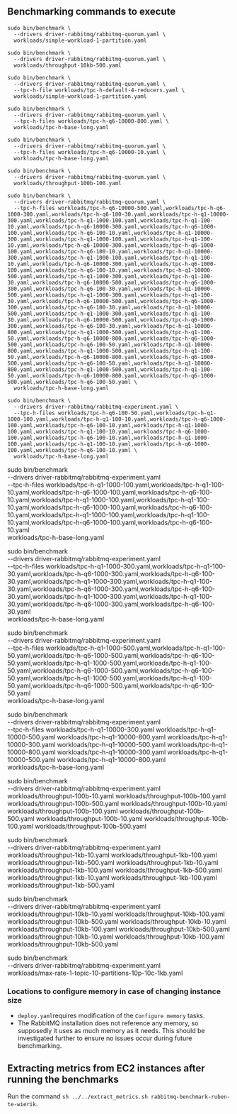 ## Benchmarking commands to execute

```
sudo bin/benchmark \
  --drivers driver-rabbitmq/rabbitmq-quorum.yaml \
  workloads/simple-workload-1-partition.yaml
```

```
sudo bin/benchmark \
  --drivers driver-rabbitmq/rabbitmq-quorum.yaml \
  workloads/throughput-10kb-500.yaml
```

```
sudo bin/benchmark \
  --drivers driver-rabbitmq/rabbitmq-quorum.yaml \
  --tpc-h-file workloads/tpc-h-default-4-reducers.yaml \
  workloads/simple-workload-1-partition.yaml
```

```
sudo bin/benchmark \
  --drivers driver-rabbitmq/rabbitmq-quorum.yaml \
  --tpc-h-files workloads/tpc-h-q6-10000-800.yaml \
  workloads/tpc-h-base-long.yaml
```

```
sudo bin/benchmark \
  --drivers driver-rabbitmq/rabbitmq-quorum.yaml \
  --tpc-h-files workloads/tpc-h-q6-10000-10.yaml \
  workloads/tpc-h-base-long.yaml
```

```
sudo bin/benchmark \
  --drivers driver-rabbitmq/rabbitmq-quorum.yaml \
  workloads/throughput-100b-100.yaml
```

```
sudo bin/benchmark \
  --drivers driver-rabbitmq/rabbitmq-quorum.yaml \
  --tpc-h-files workloads/tpc-h-q6-10000-500.yaml,workloads/tpc-h-q6-1000-300.yaml,workloads/tpc-h-q6-100-30.yaml,workloads/tpc-h-q1-10000-300.yaml,workloads/tpc-h-q1-1000-100.yaml,workloads/tpc-h-q1-100-10.yaml,workloads/tpc-h-q6-10000-300.yaml,workloads/tpc-h-q6-1000-100.yaml,workloads/tpc-h-q6-100-10.yaml,workloads/tpc-h-q1-10000-300.yaml,workloads/tpc-h-q1-1000-100.yaml,workloads/tpc-h-q1-100-10.yaml,workloads/tpc-h-q6-10000-300.yaml,workloads/tpc-h-q6-1000-100.yaml,workloads/tpc-h-q6-100-10.yaml,workloads/tpc-h-q1-10000-300.yaml,workloads/tpc-h-q1-1000-100.yaml,workloads/tpc-h-q1-100-10.yaml,workloads/tpc-h-q6-10000-300.yaml,workloads/tpc-h-q6-1000-100.yaml,workloads/tpc-h-q6-100-10.yaml,workloads/tpc-h-q1-10000-500.yaml,workloads/tpc-h-q1-1000-300.yaml,workloads/tpc-h-q1-100-30.yaml,workloads/tpc-h-q6-10000-500.yaml,workloads/tpc-h-q6-1000-300.yaml,workloads/tpc-h-q6-100-30.yaml,workloads/tpc-h-q1-10000-500.yaml,workloads/tpc-h-q1-1000-300.yaml,workloads/tpc-h-q1-100-30.yaml,workloads/tpc-h-q6-10000-500.yaml,workloads/tpc-h-q6-1000-300.yaml,workloads/tpc-h-q6-100-30.yaml,workloads/tpc-h-q1-10000-500.yaml,workloads/tpc-h-q1-1000-300.yaml,workloads/tpc-h-q1-100-30.yaml,workloads/tpc-h-q6-10000-500.yaml,workloads/tpc-h-q6-1000-300.yaml,workloads/tpc-h-q6-100-30.yaml,workloads/tpc-h-q1-10000-800.yaml,workloads/tpc-h-q1-1000-500.yaml,workloads/tpc-h-q1-100-50.yaml,workloads/tpc-h-q6-10000-800.yaml,workloads/tpc-h-q6-1000-500.yaml,workloads/tpc-h-q6-100-50.yaml,workloads/tpc-h-q1-10000-800.yaml,workloads/tpc-h-q1-1000-500.yaml,workloads/tpc-h-q1-100-50.yaml,workloads/tpc-h-q6-10000-800.yaml,workloads/tpc-h-q6-1000-500.yaml,workloads/tpc-h-q6-100-50.yaml,workloads/tpc-h-q1-10000-800.yaml,workloads/tpc-h-q1-1000-500.yaml,workloads/tpc-h-q1-100-50.yaml,workloads/tpc-h-q6-10000-800.yaml,workloads/tpc-h-q6-1000-500.yaml,workloads/tpc-h-q6-100-50.yaml \
  workloads/tpc-h-base-long.yaml
```

```
sudo bin/benchmark \
  --drivers driver-rabbitmq/rabbitmq-experiment.yaml \
  --tpc-h-files workloads/tpc-h-q6-100-50.yaml,workloads/tpc-h-q1-1000-100.yaml,workloads/tpc-h-q1-100-10.yaml,workloads/tpc-h-q6-1000-100.yaml,workloads/tpc-h-q6-100-10.yaml,workloads/tpc-h-q1-1000-100.yaml,workloads/tpc-h-q1-100-10.yaml,workloads/tpc-h-q6-1000-100.yaml,workloads/tpc-h-q6-100-10.yaml,workloads/tpc-h-q1-1000-100.yaml,workloads/tpc-h-q1-100-10.yaml,workloads/tpc-h-q6-1000-100.yaml,workloads/tpc-h-q6-100-10.yaml \
  workloads/tpc-h-base-long.yaml
```

sudo bin/benchmark \
--drivers driver-rabbitmq/rabbitmq-experiment.yaml \
--tpc-h-files workloads/tpc-h-q1-1000-100.yaml,workloads/tpc-h-q1-100-10.yaml,workloads/tpc-h-q6-1000-100.yaml,workloads/tpc-h-q6-100-10.yaml,workloads/tpc-h-q1-1000-100.yaml,workloads/tpc-h-q1-100-10.yaml,workloads/tpc-h-q6-1000-100.yaml,workloads/tpc-h-q6-100-10.yaml,workloads/tpc-h-q1-1000-100.yaml,workloads/tpc-h-q1-100-10.yaml,workloads/tpc-h-q6-1000-100.yaml,workloads/tpc-h-q6-100-10.yaml \
workloads/tpc-h-base-long.yaml

sudo bin/benchmark \
--drivers driver-rabbitmq/rabbitmq-experiment.yaml \
--tpc-h-files workloads/tpc-h-q1-1000-300.yaml,workloads/tpc-h-q1-100-30.yaml,workloads/tpc-h-q6-1000-300.yaml,workloads/tpc-h-q6-100-30.yaml,workloads/tpc-h-q1-1000-300.yaml,workloads/tpc-h-q1-100-30.yaml,workloads/tpc-h-q6-1000-300.yaml,workloads/tpc-h-q6-100-30.yaml,workloads/tpc-h-q1-1000-300.yaml,workloads/tpc-h-q1-100-30.yaml,workloads/tpc-h-q6-1000-300.yaml,workloads/tpc-h-q6-100-30.yaml \
workloads/tpc-h-base-long.yaml

sudo bin/benchmark \
--drivers driver-rabbitmq/rabbitmq-experiment.yaml \
--tpc-h-files workloads/tpc-h-q1-1000-500.yaml,workloads/tpc-h-q1-100-50.yaml,workloads/tpc-h-q6-1000-500.yaml,workloads/tpc-h-q6-100-50.yaml,workloads/tpc-h-q1-1000-500.yaml,workloads/tpc-h-q1-100-50.yaml,workloads/tpc-h-q6-1000-500.yaml,workloads/tpc-h-q6-100-50.yaml,workloads/tpc-h-q1-1000-500.yaml,workloads/tpc-h-q1-100-50.yaml,workloads/tpc-h-q6-1000-500.yaml,workloads/tpc-h-q6-100-50.yaml \
workloads/tpc-h-base-long.yaml

sudo bin/benchmark \
--drivers driver-rabbitmq/rabbitmq-experiment.yaml \
--tpc-h-files workloads/tpc-h-q1-10000-300.yaml workloads/tpc-h-q1-10000-500.yaml workloads/tpc-h-q1-10000-800.yaml workloads/tpc-h-q1-10000-300.yaml workloads/tpc-h-q1-10000-500.yaml workloads/tpc-h-q1-10000-800.yaml workloads/tpc-h-q1-10000-300.yaml workloads/tpc-h-q1-10000-500.yaml workloads/tpc-h-q1-10000-800.yaml \
workloads/tpc-h-base-long.yaml

sudo bin/benchmark \
--drivers driver-rabbitmq/rabbitmq-experiment.yaml \
workloads/throughput-100b-10.yaml workloads/throughput-100b-100.yaml workloads/throughput-100b-500.yaml workloads/throughput-100b-10.yaml workloads/throughput-100b-100.yaml workloads/throughput-100b-500.yaml workloads/throughput-100b-10.yaml workloads/throughput-100b-100.yaml workloads/throughput-100b-500.yaml

sudo bin/benchmark \
--drivers driver-rabbitmq/rabbitmq-experiment.yaml \
workloads/throughput-1kb-10.yaml workloads/throughput-1kb-100.yaml workloads/throughput-1kb-500.yaml workloads/throughput-1kb-10.yaml workloads/throughput-1kb-100.yaml workloads/throughput-1kb-500.yaml workloads/throughput-1kb-10.yaml workloads/throughput-1kb-100.yaml workloads/throughput-1kb-500.yaml

sudo bin/benchmark \
--drivers driver-rabbitmq/rabbitmq-experiment.yaml \
workloads/throughput-10kb-10.yaml workloads/throughput-10kb-100.yaml workloads/throughput-10kb-500.yaml workloads/throughput-10kb-10.yaml workloads/throughput-10kb-100.yaml workloads/throughput-10kb-500.yaml workloads/throughput-10kb-10.yaml workloads/throughput-10kb-100.yaml workloads/throughput-10kb-500.yaml

sudo bin/benchmark \
--drivers driver-rabbitmq/rabbitmq-experiment.yaml \
workloads/max-rate-1-topic-10-partitions-10p-10c-1kb.yaml

### Locations to configure memory in case of changing instance size

* `deploy.yaml`requires modification of the `Configure memory` tasks.
* The RabbitMQ installation does not reference any memory, so supposedly it uses as much memory as it needs. This should be investigated further to ensure no issues occur during future benchmarking.

## Extracting metrics from EC2 instances after running the benchmarks

Run the command `sh ../../extract_metrics.sh rabbitmq-benchmark-ruben-te-wierik`.
